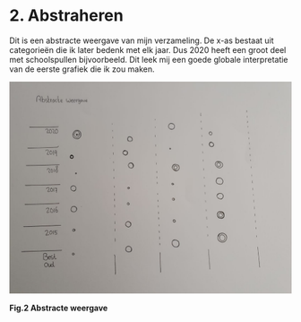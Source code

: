 # 2. Abstraheren

Dit is een abstracte weergave van mijn verzameling. De x-as bestaat uit categorieën die ik later bedenk met elk jaar. Dus 2020 heeft een groot deel met schoolspullen bijvoorbeeld. Dit leek mij een goede globale interpretatie van de eerste grafiek die ik zou maken.  

![](.gitbook/assets/absttract.png)

**Fig.2 Abstracte weergave**

